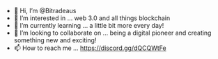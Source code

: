 - 👋 Hi, I’m @Bitradeaus
- 👀 I’m interested in ... web 3.0 and all things blockchain
- 🌱 I’m currently learning ... a little bit more every day!
- 💞️ I’m looking to collaborate on ... being a digital pioneer and creating something new and exciting!
- 📫 How to reach me ...  https://discord.gg/dQCQWtFe

<!---
Bitradeaus/Bitradeaus is a ✨ special ✨ repository because its `README.md` (this file) appears on your GitHub profile.
You can click the Preview link to take a look at your changes.
--->
